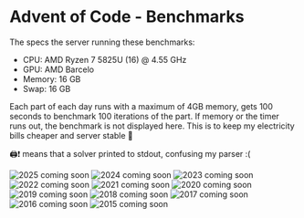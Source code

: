 # Advent of Code - Benchmarks 
The specs the server running these benchmarks:
* CPU: AMD Ryzen 7 5825U (16) @ 4.55 GHz
* GPU: AMD Barcelo
* Memory: 16 GB
* Swap: 16 GB

Each part of each day runs with a maximum of 4GB memory, gets 100 seconds to benchmark 100 iterations of the part.
If memory or the timer runs out, the benchmark is not displayed here. This is to keep my electricity bills cheaper and server stable 🦀

🖨️❗ means that a solver printed to stdout, confusing my parser :(

![2025 coming soon](https://loafey.se/advent_of_code/benchmarks/2025.svg)
![2024 coming soon](https://loafey.se/advent_of_code/benchmarks/2024.svg)
![2023 coming soon](https://loafey.se/advent_of_code/benchmarks/2023.svg)
![2022 coming soon](https://loafey.se/advent_of_code/benchmarks/2022.svg)
![2021 coming soon](https://loafey.se/advent_of_code/benchmarks/2021.svg)
![2020 coming soon](https://loafey.se/advent_of_code/benchmarks/2020.svg)
![2019 coming soon](https://loafey.se/advent_of_code/benchmarks/2019.svg)
![2018 coming soon](https://loafey.se/advent_of_code/benchmarks/2018.svg)
![2017 coming soon](https://loafey.se/advent_of_code/benchmarks/2017.svg)
![2016 coming soon](https://loafey.se/advent_of_code/benchmarks/2016.svg)
![2015 coming soon](https://loafey.se/advent_of_code/benchmarks/2015.svg)